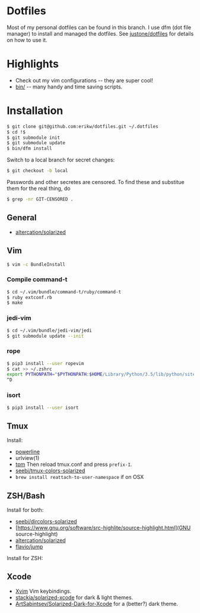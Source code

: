 # Dotfiles

Most of my personal dotfiles can be found in this branch. I use dfm (dot file manager) to install and managed the dotfiles. See [justone/dotfiles](https://github.com/justone/dotfiles) for details on how to use it.

# Highlights

 * Check out my vim configurations -- they are super cool!
 * [bin/](bin/) -- many handy and time saving scripts.

# Installation

```bash
$ git clone git@github.com:erikw/dotfiles.git ~/.dotfiles
$ cd !$
$ git submodule init
$ git submodule update
$ bin/dfm install
```

Switch to a local branch for secret changes:

```bash
$ git checkout -b local
```

Passwords and other secretes are censored. To find these and substitue them for the real thing, do

```bash
$ grep -nr GIT-CENSORED .
```

## General

* [altercation/solarized](https://github.com/altercation/solarized)

## Vim

```bash
$ vim -c BundleInstall
```

### Compile command-t
```bash
$ cd ~/.vim/bundle/command-t/ruby/command-t
$ ruby extconf.rb
$ make
````

### jedi-vim
```bash
$ cd ~/.vim/bundle/jedi-vim/jedi
$ git submodule update --init
````

### rope
```bash
$ pip3 install --user ropevim
$ cat >> ~/.zshrc
export PYTHONPATH="$PYTHONPATH:$HOME/Library/Python/3.5/lib/python/site-packages"
^D
````

### isort
```bash
$ pip3 install --user isort
````

## Tmux

Install: 

 * [powerline](https://github.com/powerline/powerline)
 * urlview(1)
 * [tpm](https://github.com/tmux-plugins/tpm) Then reload tmux.conf and press `prefix-I`.
 * [seebi/tmux-colors-solarized](https://github.com/seebi/tmux-colors-solarized)
 * `brew install reattach-to-user-namespace` if on OSX

## ZSH/Bash

Install for both:
 * [seebi/dircolors-solarized](https://github.com/seebi/dircolors-solarized)
 * [https://www.gnu.org/software/src-highlite/source-highlight.html](GNU source-highlight)
 * [altercation/solarized](https://github.com/jrunning/source-highlight-solarized)
 * [flavio/jump](https://github.com/flavio/jump)

Install for ZSH:


## Xcode
* [Xvim](http://xvim.org/) Vim keybindings.
* [stackia/solarized-xcode](https://github.com/stackia/solarized-xcode) for dark & light themes.
* [ArtSabintsev/Solarized-Dark-for-Xcode](https://github.com/ArtSabintsev/Solarized-Dark-for-Xcode) for a (better?) dark theme.

